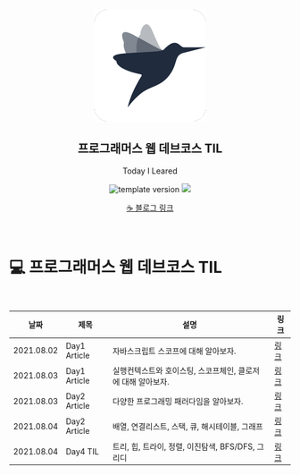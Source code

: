 <br/>
<p align="middle" >
  <img width="200px;" src="./src/images/prgms-logo.png"/>
</p>
<h2 align="middle">프로그래머스 웹 데브코스 TIL</h2>
<p align="middle">Today I Leared</p>
<p align="middle">
  <img src="https://img.shields.io/badge/version-1.0.0-blue?style=flat-square" alt="template version"/>
  <img src="https://img.shields.io/badge/language-md-md.svg?style=flat-square"/>
</p>

<p align="middle">
  <a href="https://velog.io/@younoah">☕ 블로그 링크</a>
</p>
<br/>

# 💻 프로그래머스 웹 데브코스 TIL

<br/>

| 날짜       | 제목         | 설명                                                         | 링크                                                   |
| ---------- | ------------ | ------------------------------------------------------------ | ------------------------------------------------------ |
| 2021.08.02 | Day1 Article | 자바스크립트 스코프에 대해 알아보자.                         | [링크](https://velog.io/@younoah/js-scope)             |
| 2021.08.03 | Day1 Article | 실행컨텍스트와 호이스팅, 스코프체인, 클로저에 대해 알아보자. | [링크](https://velog.io/@younoah/execution-context)    |
| 2021.08.03 | Day2 Article | 다양한 프로그래밍 패러다임을 알아보자.                       | [링크](https://velog.io/@younoah/programming-paradigm) |
| 2021.08.04 | Day2 Article | 배열, 연결리스트, 스택, 큐, 해시테이블, 그래프               | [링크](https://velog.io/@younoah/TIL-20210804)         |
| 2021.08.04 | Day4 TIL     | 트리, 힙, 트라이, 정렬, 이진탐색, BFS/DFS, 그리디            | [링크](https://velog.io/@younoah/TIL-20210805)         |
